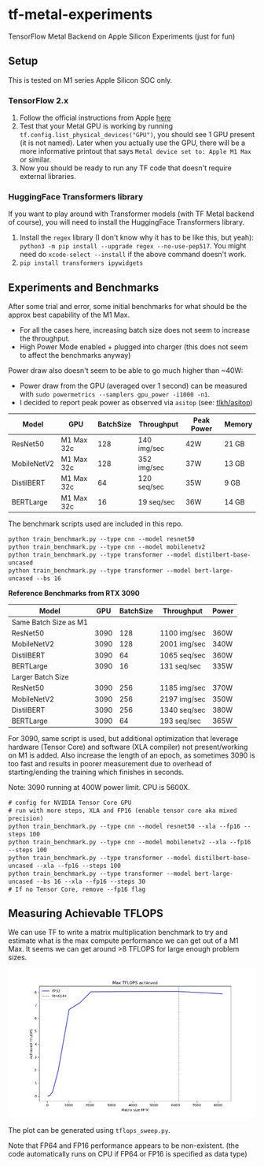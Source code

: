 # tf-metal-experiments

TensorFlow Metal Backend on Apple Silicon Experiments (just for fun)

## Setup

This is tested on M1 series Apple Silicon SOC only. 

### TensorFlow 2.x

1. Follow the official instructions from Apple [here](https://developer.apple.com/metal/tensorflow-plugin/)
2. Test that your Metal GPU is working by running `tf.config.list_physical_devices("GPU")`, you should see 1 GPU present (it is not named). Later when you actually use the GPU, there will be a more informative printout that says `Metal device set to: Apple M1 Max` or similar.
3. Now you should be ready to run any TF code that doesn't require external libraries.

### HuggingFace Transformers library

If you want to play around with Transformer models (with TF Metal backend of course), you will need to install the HuggingFace Transformers library.

1. Install the `regex` library (I don't know why it has to be like this, but yeah): `python3 -m pip install --upgrade regex --no-use-pep517`. You might need do `xcode-select --install` if the above command doesn't work.
2. `pip install transformers ipywidgets`

## Experiments and Benchmarks

After some trial and error, some initial benchmarks for what should be the approx best capability of the M1 Max.

* For all the cases here, increasing batch size does not seem to increase the throughput.
* High Power Mode enabled + plugged into charger (this does not seem to affect the benchmarks anyway)

Power draw also doesn't seem to be able to go much higher than ~40W:

* Power draw from the GPU (averaged over 1 second) can be measured with `sudo powermetrics --samplers gpu_power -i1000 -n1`.
* I decided to report peak power as observed via `asitop` (see: [tlkh/asitop](https://github.com/tlkh/asitop))


| Model       | GPU        | BatchSize | Throughput  | Peak Power | Memory |
| ----------- | ---------- | --------- | ----------- | ----- | ------ |
| ResNet50    | M1 Max 32c | 128       | 140 img/sec | 42W   | 21 GB  |
| MobileNetV2 | M1 Max 32c | 128       | 352 img/sec | 37W   | 13 GB  |
| DistilBERT  | M1 Max 32c | 64        | 120 seq/sec | 35W   | 9 GB   |
| BERTLarge   | M1 Max 32c | 16        | 19 seq/sec  | 36W   | 14 GB  |

The benchmark scripts used are included in this repo.

```shell
python train_benchmark.py --type cnn --model resnet50
python train_benchmark.py --type cnn --model mobilenetv2
python train_benchmark.py --type transformer --model distilbert-base-uncased
python train_benchmark.py --type transformer --model bert-large-uncased --bs 16
```

**Reference Benchmarks from RTX 3090**

| Model       | GPU        | BatchSize | Throughput  | Power |
| ----------- | ---------- | --------- | ----------- | ----- |
| Same Batch Size as M1 | | | | |
| ResNet50    | 3090       | 128       | 1100 img/sec| 360W  |
| MobileNetV2 | 3090       | 128       | 2001 img/sec| 340W  |
| DistilBERT  | 3090       | 64        | 1065 seq/sec| 360W  |
| BERTLarge   | 3090       | 16        | 131 seq/sec | 335W  |
| Larger Batch Size | | | | |
| ResNet50    | 3090       | 256       | 1185 img/sec| 370W  |
| MobileNetV2 | 3090       | 256       | 2197 img/sec| 350W  |
| DistilBERT  | 3090       | 256       | 1340 seq/sec| 380W  |
| BERTLarge   | 3090       | 64        | 193 seq/sec | 365W  |

For 3090, same script is used, but additional optimization that leverage hardware (Tensor Core) and software (XLA compiler) not present/working on M1 is added. Also increase the length of an epoch, as sometimes 3090 is too fast and results in poorer measurement due to overhead of starting/ending the training which finishes in seconds.

Note: 3090 running at 400W power limit. CPU is 5600X.

```shell
# config for NVIDIA Tensor Core GPU
# run with more steps, XLA and FP16 (enable tensor core aka mixed precision)
python train_benchmark.py --type cnn --model resnet50 --xla --fp16 --steps 100
python train_benchmark.py --type cnn --model mobilenetv2 --xla --fp16 --steps 100
python train_benchmark.py --type transformer --model distilbert-base-uncased --xla --fp16 --steps 100
python train_benchmark.py --type transformer --model bert-large-uncased --bs 16 --xla --fp16 --steps 30
# If no Tensor Core, remove --fp16 flag
```

## Measuring Achievable TFLOPS

We can use TF to write a matrix multiplication benchmark to try and estimate what is the max compute performance we can get out of a M1 Max. It seems we can get around >8 TFLOPS for large enough problem sizes.

![](gpu_tflops_plot.jpg)

The plot can be generated using `tflops_sweep.py`. 

Note that FP64 and FP16 performance appears to be non-existent. (the code automatically runs on CPU if FP64 or FP16 is specified as data type)

